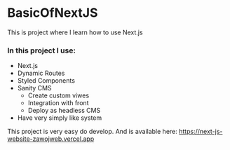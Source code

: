 # BasicOfNextJS
 This is project where I learn how to use Next.js

### In this project I use:
* Next.js
* Dynamic Routes
* Styled Components
* Sanity CMS
  - Create custom viwes
  - Integration with front
  - Deploy as headless CMS
* Have very simply like system

This project is very easy do develop.
And is available here: https://next-js-website-zawojweb.vercel.app
